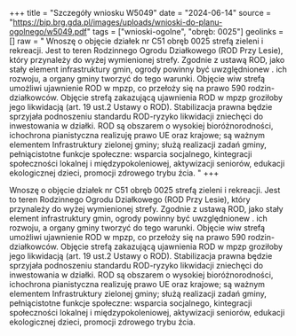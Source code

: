 +++
title = "Szczegóły wniosku W5049"
date = "2024-06-14"
source = "https://bip.brg.gda.pl/images/uploads/wnioski-do-planu-ogolnego/w5049.pdf"
tags = ["wnioski-ogolne", "obręb: 0025"]
geolinks = []
raw = " Wnoszę o objęcie działek nr C51 obręb 0025 strefą zieleni i rekreacji. Jest to teren Rodzinnego Ogrodu Działkowego (ROD Przy Lesie), który przynależy do wyżej wymienionej strefy. Zgodnie z ustawą ROD, jako stały element infrastruktury gmin, ogrody powinny być uwzględnionew  . ich rozwoju, a organy gminy tworzyć do tego warunki. Objęcie wiw strefą umożliwi ujawnienie ROD w mpzp, co przełoży się na prawo 590 rodzin-działkowców. Objęcie strefą zakazującą ujawnienia ROD w mpzp groziłoby jego likwidacją (art. 19 ust.2 Ustawy o ROD). Stabilizacja prawna będzie sprzyjała podnoszeniu standardu ROD-ryzyko likwidacji zniechęci do inwestowania w działki. ROD są obszarem o wysokiej bioróżnorodności, ichochrona pianistyczna realizuję prawo UE oraz krajowe; są ważnym elementem Infrastruktury zielonej gminy; służą realizacji zadań gminy, pełniącistotne funkcje społeczne: wsparcia socjalnego, kintegracji społeczności lokalnej i międzypokoleniowej, aktywizacji seniorów, edukacji ekologicznej dzieci, promocji zdrowego trybu źcia. "
+++


Wnoszę o objęcie działek nr C51 obręb 0025 strefą zieleni i rekreacji. Jest to teren Rodzinnego Ogrodu
Działkowego (ROD Przy Lesie), który przynależy do wyżej wymienionej strefy.
Zgodnie z ustawą ROD, jako stały element infrastruktury gmin, ogrody powinny być uwzględnionew  .
ich rozwoju, a organy gminy tworzyć do tego warunki. Objęcie wiw strefą umożliwi ujawnienie ROD w
mpzp, co przełoży się na prawo 590 rodzin-działkowców. Objęcie strefą zakazującą ujawnienia ROD w
mpzp groziłoby jego likwidacją (art. 19 ust.2 Ustawy o ROD). Stabilizacja prawna będzie sprzyjała
podnoszeniu standardu ROD-ryzyko likwidacji zniechęci do inwestowania w działki.
ROD są obszarem o wysokiej bioróżnorodności, ichochrona pianistyczna realizuję prawo UE oraz
krajowe; są ważnym elementem Infrastruktury zielonej gminy; służą realizacji zadań gminy,
pełniącistotne funkcje społeczne: wsparcia socjalnego, kintegracji społeczności lokalnej i
międzypokoleniowej, aktywizacji seniorów, edukacji ekologicznej dzieci, promocji zdrowego trybu
źcia.



